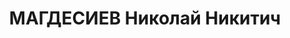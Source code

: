 ---
title: МАГДЕСИЕВ Николай Никитич
description: "Род. в 1883 году в г. Ейск.\n В 1913 году окончил Петербургский Технологический\
  \ институт.\n С 1915 года был начальником конструкторского бюро завода \"Большевик\"\
  .\n К ноябрю 1932 года под его руководством в КБ завода \"Большевик\" был разработан\
  \ технический проект Б-23.\n 15 октября 1936 года был арестован. Обвинялся в том,\
  \ что являлся активным участником контрреволюционной троцкистской организации на\
  \ заводе \"Большевик\", возглавлял вредительскую группу, действующую в конструкторском\
  \ бюро, давал указания о проведении конструирования таким образом, чтобы выпускаемая\
  \ заводом артсистема не обеспечивала требующуюся от нее качества и надежности работы\
  \ отдельных элементов и узлов.\n Приговором Военной Коллегии Верховного Суда Союза\
  \ ССР от 6 мая 1937 года был осужден к тюремному заключению сроком на 10 лет с поражением\
  \ его в политических правах сроком на 5 лет с конфискацией всего лично ему принадлежащего\
  \ имущества.\n Умер 13 июня 1938 года в тюрьме \"Кресты\". \n Реабилитирован 8 января\
  \ 1958 года"
---
